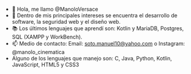 - 👋 Hola, me llamo @ManoloVersace
- 👀 Dentro de mis principales intereses se encuentra el desarrollo de software, la seguridad web y el diseño web. 
- 📚 Los últimos lenguajes que aprendí son: Kotlin y MariaDB, Postgres, SQL (XAMPP y WorkBench).
- 📫 Medio de contacto: Email: soto.manuel10@yahoo.com o Instagram: @manolo_cinematica
- Alguno de los lenguajes que manejo son: C, Java, Python, Kotlin, JavaScript, HTML5 y CSS3 

